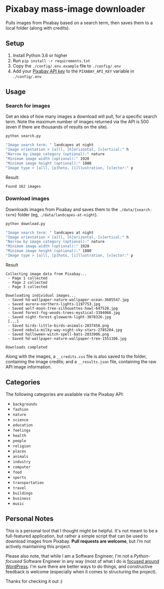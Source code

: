 # Pixabay mass-image downloader

Pulls images from Pixabay based on a search term, then saves them to a local folder (along with credits).



## Setup

1. Install Python 3.6 or higher
2. Run `pip install -r requirements.txt`
3. Copy the `./config/.env.example` file to `./config/.env`
4. Add your [Pixabay API key](https://pixabay.com/api/docs/) to the `PIXABAY_API_KEY` variable in `./config/.env`

## Usage

### Search for images

Get an idea of how many images a download will pull, for a specific search term. Note the maximum number of images returned 
via the API is 500 (even if there are thousands of results on the site).

```bash
python search.py

"Image search term: " landcapes at night
"Image orientation > [a]ll, [h]orizontal, [v]ertical:" h
"Narrow by image category (optional):" nature
"Minimum image width (optional):" 1920
"Minimum image height (optional):" 1080 
"Image type > [a]ll, [p]hoto, [i]llustration, [v]ector:" p
```

Result:

```text
Found 162 images
```

### Download images

Downloads images from Pixabay and saves them to the `./data/{search-term}` folder (eg, `./data/landcapes-at-night`).

```bash
python download.py

"Image search term: " landcapes at night
"Image orientation > [a]ll, [h]orizontal, [v]ertical:" h
"Narrow by image category (optional):" nature
"Minimum image width (optional):" 1920
"Minimum image height (optional):" 1080 
"Image type > [a]ll, [p]hoto, [i]llustration, [v]ector:" p
```

Result

```text
Collecting image data from Pixabay...
 - Page 1 collected
 - Page 2 collected
 - Page 3 collected

Downloading individual images...
 - Saved hd-wallpaper-nature-wallpaper-ocean-3605547.jpg
 - Saved aurora-northern-lights-1197753.jpg
 - Saved wolf-moon-tree-silhouettes-howl-647528.jpg
 - Saved forest-fog-woods-trees-mystical-3394066.jpg
 - Saved night-forest-glowworm-light-3078326.jpg 
 [...]
 - Saved birds-little-birds-animals-2037456.png
 - Saved nebula-milky-way-night-sky-stars-2785204.jpg
 - Saved halloween-witch-spell-bats-2033906.png
 - Saved hd-wallpaper-nature-wallpaper-tree-1551106.jpg

Downloads completed
```

Along with the images, a `__credits.csv` file is also saved to the folder, containing the image credits; and a 
`__results.json` file, containing the raw API image information.

## Categories

The following categories are available via the Pixabay API:

* `backgrounds`
* `fashion`
* `nature`
* `science`
* `education`
* `feelings`
* `health`
* `people`
* `religion`
* `places`
* `animals`
* `industry`
* `computer`
* `food`
* `sports`
* `transportation`
* `travel`
* `buildings`
* `business`
* `music`

## Personal Notes

This is a personal tool that I thought might be helpful. It's not meant to be a full-featured application, but rather a 
simple script that can be used to download images from Pixabay. **Pull requests are welcome**, but I'm not actively 
maintaining this project.

Please also note, that while I am a Software Engineer, I'm not a *Python-focused* Software Engineer in any way (most of
what I do is [focused around WordPress](https://profiles.wordpress.org/psdtofinal/#content-plugins). I'm sure there are 
better ways to do things, and constructive feedback is welcome (especially when it comes to structuring the project).

Thanks for checking it out :)